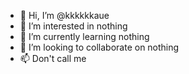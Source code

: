 - 👋 Hi, I’m @kkkkkkaue
- 👀 I’m interested in nothing
- 🌱 I’m currently learning nothing
- 💞️ I’m looking to collaborate on nothing
- 📫 Don't call me 

<!---
kkkkkkaue/kkkkkkaue is a ✨ special ✨ repository because its `README.md` (this file) appears on your GitHub profile.
You can click the Preview link to take a look at your changes.
--->

